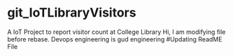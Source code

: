 # git_IoTLibraryVisitors
A IoT Project to report visitor count at College Library
Hi, I am modifying file before rebase. 
Devops engineering is gud engineering 
#Updating ReadME File